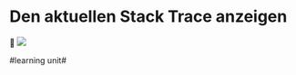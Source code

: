 # Den aktuellen Stack Trace anzeigen
🥞
![][image-1]

[image-1]:	assets/Bildschirm%C2%ADfoto%202023-04-05%20um%2007.28.39.png

#learning unit#